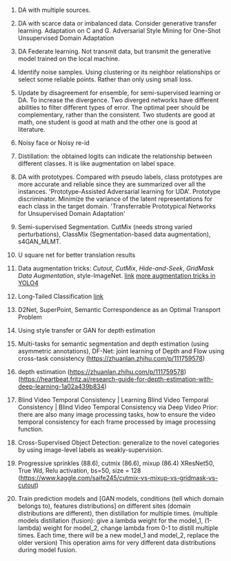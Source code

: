 1. DA with multiple sources.

2. DA with scarce data or imbalanced data. Consider generative transfer learning. Adaptation on C and G. Adversarial Style Mining for One-Shot Unsupervised Domain Adaptation

3. DA Federate learning. Not transmit data, but transmit the generative model trained on the local machine.  

4. Identify noise samples. Using clustering or its neighbor relationships or select some reliable points. Rather than only using small loss.

5. Update by disagreement for ensemble, for semi-supervised learning or DA. To increase the divergence. Two diverged networks have different abilities to filter different types of error. The optimal peer should be complementary, rather than the consistent. Two students are good at math, one student is good at math and the other one is good at literature.

6. Noisy face or Noisy re-id

7. Distillation: the obtained logits can indicate the relationship between different classes. It is like augmentation on label space.

8. DA with prototypes. Compared with pseudo labels, class prototypes are more accurate and reliable since they are summarized over all the instances. 'Prototype-Assisted Adversarial learning for UDA'. Prototype discriminator. Minimize the variance of the latent representations for each class in the target domain. 'Transferrable Prototypical Networks for Unsupervised Domain Adaptation'

9. Semi-supervised Segmentation. CutMix (needs strong varied perturbations), ClassMix (Segmentation-based data augmentation), s4GAN_MLMT.

10. U square net for better translation results

12. Data augmentation tricks: *Cutout*, *CutMix*, *Hide-and-Seek*, *GridMask Data Augmentation*, style-ImageNet. [link](https://www.cnblogs.com/super-zheng/p/13268074.html) [more augmentation tricks in YOLO4](https://towardsdatascience.com/data-augmentation-in-yolov4-c16bd22b2617)

13. Long-Tailed Classification [link](https://zhuanlan.zhihu.com/p/158638078)

14. D2Net, SuperPoint, Semantic Correspondence as an Optimal Transport Problem

15. Using style transfer or GAN for depth estimation

16. Multi-tasks for semantic segmentation and depth estimation (using asymmetric annotations), DF-Net: joint learning of Depth and Flow using cross-task consistency (https://zhuanlan.zhihu.com/p/111759578)

17. depth estimation (https://zhuanlan.zhihu.com/p/111759578) (https://heartbeat.fritz.ai/research-guide-for-depth-estimation-with-deep-learning-1a02a439b834)

18. Blind Video Temporal Consistency | Learning Blind Video Temporal Consistency | Blind Video Temporal Consistency via Deep Video Prior: there are also many image processing tasks, how to ensure the video temporal consistency for each frame processed by image processing function. 

19. Cross-Supervised Object Detection: generalize to the novel categories by using image-level labels as weakly-supervision.

20. Progressive sprinkles (88.6), cutmix (86.6), mixup (86.4) XResNet50, True Wd, Relu activation, bs=50, size = 128 (https://www.kaggle.com/saife245/cutmix-vs-mixup-vs-gridmask-vs-cutout)

21. Train prediction models and [GAN models, conditions (tell which domain belongs to), features distributions] on different sites (domain distributions are different), then distillation for multiple times. (multiple models distillation (fusion): give a lambda weight for the model_1, (1-lambda) weight for model_2, change lambda from 0-1 to distill multiple times. Each time, there will be a new model_1 and model_2, replace the older version) This operation aims for very different data distributions during model fusion.
